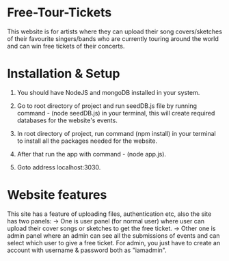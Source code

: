 # Free-Tour-Tickets
This website is for artists where they can upload their song covers/sketches of their favourite singers/bands who are currently touring around the world and can win free tickets of their concerts.


# Installation & Setup
1) You should have NodeJS and mongoDB installed in your system.

2) Go to root directory of project and run seedDB.js file by running  command -   (node seedDB.js) in your terminal, this will create required databases for the website's events.

3) In root directory of project, run command (npm install) in your terminal to install all the packages needed for the website.

4) After that run the app with command -  (node app.js).

5) Goto address localhost:3030.

# Website features
This site has a feature of uploading files, authentication etc, also the site has two panels:
-> One is user panel (for normal user) where user can upload their cover songs or sketches to get the free ticket.
-> Other one is admin panel where an admin can see all the submissions of events and can select which user to give a free ticket.
For admin, you just have to create an account with username & password both as "iamadmin".
